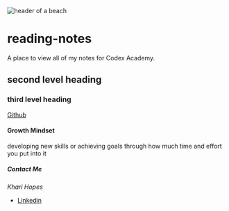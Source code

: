 ![header of a beach](https://fraserisland-australia.com/wp-content/uploads/2016/11/8.Fraser-Island-Beaches-Header.jpg)

# reading-notes
A place to view all of my notes for Codex Academy.

## second level heading

### third level heading
[Github](https://github.com/khari-hopes/)

#### Growth Mindset
developing new skills or achieving goals through how much time and effort you put into it

##### Contact Me
_Khari Hopes_
- [Linkedin](https://www.linkedin.com/in/kharihopes/)
